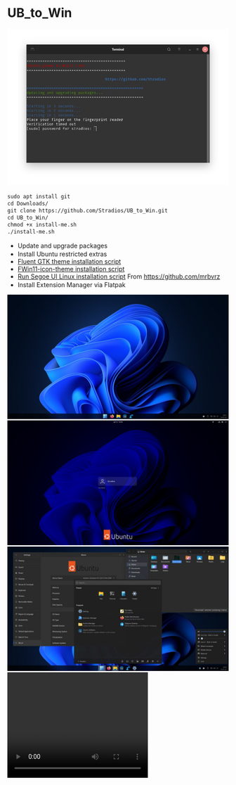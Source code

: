 # UB_to_Win

![](termimal.png)

    sudo apt install git
    cd Downloads/
    git clone https://github.com/Stradios/UB_to_Win.git
    cd UB_to_Win/
    chmod +x install-me.sh
    ./install-me.sh

* Update and upgrade packages<img src="https://static-00.iconduck.com/assets.00/pop-os-icon-512x512-j4ghbj1n.png" width="16" height="16">
* Install Ubuntu restricted extras<img src="https://upload.wikimedia.org/wikipedia/commons/thumb/a/ab/Logo-ubuntu_cof-orange-hex.svg/285px-Logo-ubuntu_cof-orange-hex.svg.png" width="16" height="16">
*  <a href="https://github.com/vinceliuice/Fluent-gtk-theme">Fluent GTK theme installation script</a>
* <a href="https://github.com/yeyushengfan258/Win11-icon-theme">FWin11-icon-theme installation script</a>
* <a href="https://github.com/mrbvrz/segoe-ui-linux">Run Segoe UI Linux installation script</a> From https://github.com/mrbvrz
* Install Extension Manager via Flatpak <img src="https://dl.flathub.org/repo/appstream/x86_64/icons/128x128/com.mattjakeman.ExtensionManager.png" width="16" height="16">

![](Desktop.jpg)
![](login.png)
![](Desktop-full.jpg)
<video width="320" height="240" controls>
  <source src="https://www.youtube.com/watch?v=waPkfQTZxIY" type="video/mp4">
  Your browser does not support the video tag.
</video>
